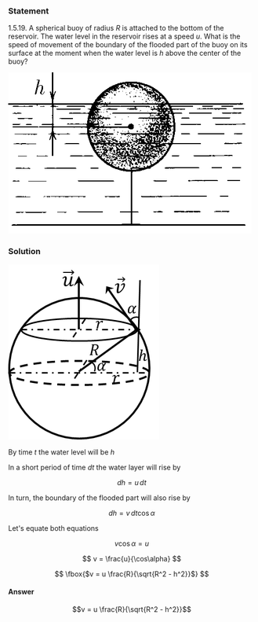 ###  Statement 

$1.5.19.$ A spherical buoy of radius $R$ is attached to the bottom of the reservoir. The water level in the reservoir rises at a speed $u$. What is the speed of movement of the boundary of the flooded part of the buoy on its surface at the moment when the water level is $h$ above the center of the buoy? 

![ For problem $1.5.19$ |496x328, 39%](../../img/1.5.19/statement.png)

### Solution

![ Changing the water level in the buoy |308x356, 31%](../../img/1.5.19/draw.png)

By time $t$ the water level will be $h$

In a short period of time $dt$ the water layer will rise by 

$$ dh = u \, dt $$ 

In turn, the boundary of the flooded part will also rise by 

$$ dh = v\, dt \cos\alpha$$ 

Let's equate both equations

$$ v \cos\alpha = u $$ 

$$ v = \frac{u}{\cos\alpha} $$ 

$$ \fbox{$v = u \frac{R}{\sqrt{R^2 - h^2}}$} $$ 

#### Answer

$$v = u \frac{R}{\sqrt{R^2 - h^2}}$$ 
